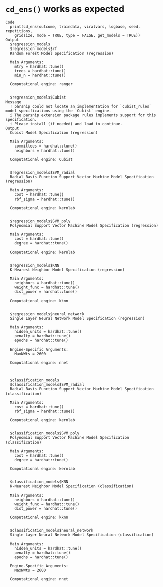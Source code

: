 # `cd_ens()` works as expected

    Code
      print(cd_ens(outcome, traindata, viralvars, logbase, seed, repetitions,
        gridsize, mode = TRUE, type = FALSE, get_models = TRUE))
    Output
      $regression_models
      $regression_models$rf
      Random Forest Model Specification (regression)
      
      Main Arguments:
        mtry = hardhat::tune()
        trees = hardhat::tune()
        min_n = hardhat::tune()
      
      Computational engine: ranger 
      
      
      $regression_models$Cubist
    Message
      ! parsnip could not locate an implementation for `cubist_rules` model specifications using the `Cubist` engine.
      i The parsnip extension package rules implements support for this specification.
      i Please install (if needed) and load to continue.
    Output
      Cubist Model Specification (regression)
      
      Main Arguments:
        committees = hardhat::tune()
        neighbors = hardhat::tune()
      
      Computational engine: Cubist 
      
      
      $regression_models$SVM_radial
      Radial Basis Function Support Vector Machine Model Specification (regression)
      
      Main Arguments:
        cost = hardhat::tune()
        rbf_sigma = hardhat::tune()
      
      Computational engine: kernlab 
      
      
      $regression_models$SVM_poly
      Polynomial Support Vector Machine Model Specification (regression)
      
      Main Arguments:
        cost = hardhat::tune()
        degree = hardhat::tune()
      
      Computational engine: kernlab 
      
      
      $regression_models$KNN
      K-Nearest Neighbor Model Specification (regression)
      
      Main Arguments:
        neighbors = hardhat::tune()
        weight_func = hardhat::tune()
        dist_power = hardhat::tune()
      
      Computational engine: kknn 
      
      
      $regression_models$neural_network
      Single Layer Neural Network Model Specification (regression)
      
      Main Arguments:
        hidden_units = hardhat::tune()
        penalty = hardhat::tune()
        epochs = hardhat::tune()
      
      Engine-Specific Arguments:
        MaxNWts = 2600
      
      Computational engine: nnet 
      
      
      
      $classification_models
      $classification_models$SVM_radial
      Radial Basis Function Support Vector Machine Model Specification (classification)
      
      Main Arguments:
        cost = hardhat::tune()
        rbf_sigma = hardhat::tune()
      
      Computational engine: kernlab 
      
      
      $classification_models$SVM_poly
      Polynomial Support Vector Machine Model Specification (classification)
      
      Main Arguments:
        cost = hardhat::tune()
        degree = hardhat::tune()
      
      Computational engine: kernlab 
      
      
      $classification_models$KNN
      K-Nearest Neighbor Model Specification (classification)
      
      Main Arguments:
        neighbors = hardhat::tune()
        weight_func = hardhat::tune()
        dist_power = hardhat::tune()
      
      Computational engine: kknn 
      
      
      $classification_models$neural_network
      Single Layer Neural Network Model Specification (classification)
      
      Main Arguments:
        hidden_units = hardhat::tune()
        penalty = hardhat::tune()
        epochs = hardhat::tune()
      
      Engine-Specific Arguments:
        MaxNWts = 2600
      
      Computational engine: nnet 
      
      
      

